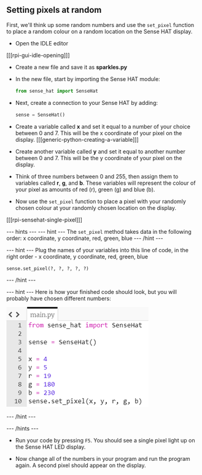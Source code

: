 ## Setting pixels at random

First, we'll think up some random numbers and use the `set_pixel` function to place a random colour on a random location on the Sense HAT display.

+ Open the IDLE editor

[[[rpi-gui-idle-opening]]]

+ Create a new file and save it as **sparkles.py**

+ In the new file, start by importing the Sense HAT module:

    ```python
    from sense_hat import SenseHat
    ```

+ Next, create a connection to your Sense HAT by adding:

    ```python
    sense = SenseHat()
    ```

+ Create a variable called **x** and set it equal to a number of your choice between 0 and 7. This will be the x coordinate of your pixel on the display.
[[[generic-python-creating-a-variable]]]


+ Create another variable called **y** and set it equal to another number between 0 and 7. This will be the y coordinate of your pixel on the display.

+ Think of three numbers between 0 and 255, then assign them to variables called **r**, **g**, and **b**. These variables will represent the colour of your pixel as amounts of red (r), green (g) and blue (b).

+ Now use the `set_pixel` function to place a pixel with your randomly chosen colour at your randomly chosen  location on the display.

[[[rpi-sensehat-single-pixel]]]

--- hints ---
--- hint ---
The `set_pixel` method takes data in the following order:
x coordinate, y coordinate, red, green, blue
--- /hint ---

--- hint ---
Plug the names of your variables into this line of code, in the right order - x coordinate, y coordinate, red, green, blue

```python
sense.set_pixel(?, ?, ?, ?, ?)
```

--- /hint ---

--- hint ---
Here is how your finished code should look, but you will probably have chosen different numbers:

![Random pixel solution](images/random-pixel-solution.png)

--- /hint ---

--- /hints ---

+ Run your code by pressing `F5`. You should see a single pixel light up on the Sense HAT LED display.

+ Now change all of the numbers in your program and run the program again. A second pixel should appear on the display.
